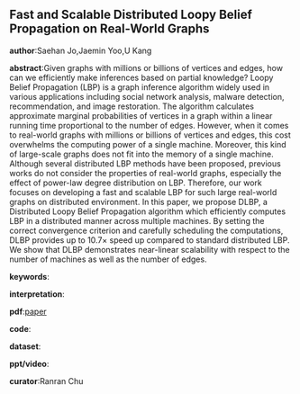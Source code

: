 ## Fast and Scalable Distributed Loopy Belief Propagation on Real-World Graphs

**author**:Saehan Jo,Jaemin Yoo,U Kang

**abstract**:Given graphs with millions or billions of vertices and edges, how can we efficiently make inferences based on partial knowledge? Loopy Belief Propagation (LBP) is a graph inference algorithm widely used in various applications including social network analysis, malware detection, recommendation, and image restoration. The algorithm calculates approximate marginal probabilities of vertices in a graph within a linear running time proportional to the number of edges. However, when it comes to real-world graphs with millions or billions of vertices and edges, this cost overwhelms the computing power of a single machine. Moreover, this kind of large-scale graphs does not fit into the memory of a single machine. Although several
distributed LBP methods have been proposed, previous works do not consider the properties of real-world graphs, especially the effect of power-law degree distribution on LBP. Therefore, our work focuses on developing a fast and scalable LBP for such large
real-world graphs on distributed environment.
In this paper, we propose DLBP, a Distributed Loopy Belief Propagation algorithm which efficiently computes LBP in a distributed manner across multiple machines. By setting the correct convergence criterion and carefully scheduling the computations, DLBP provides up to 10.7× speed up compared to standard distributed LBP. We show that DLBP demonstrates near-linear scalability with respect to the number of machines as well as the number of edges.

**keywords**:

**interpretation**:

**pdf**:[paper](https://jaeminyoo.github.io/resources/2018/WSDM/JoYK18.pdf)

**code**:

**dataset**:

**ppt/video**:

**curator**:Ranran Chu